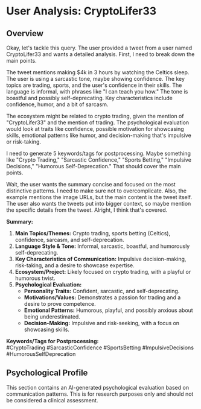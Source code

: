 # User Analysis: CryptoLifer33

## Overview

<think>
Okay, let's tackle this query. The user provided a tweet from a user named CryptoLifer33 and wants a detailed analysis. First, I need to break down the main points.

The tweet mentions making $4k in 3 hours by watching the Celtics sleep. The user is using a sarcastic tone, maybe showing confidence. The key topics are trading, sports, and the user's confidence in their skills. The language is informal, with phrases like "I can teach you how." The tone is boastful and possibly self-deprecating. Key characteristics include confidence, humor, and a bit of sarcasm.

The ecosystem might be related to crypto trading, given the mention of "CryptoLifer33" and the mention of trading. The psychological evaluation would look at traits like confidence, possible motivation for showcasing skills, emotional patterns like humor, and decision-making that's impulsive or risk-taking.

I need to generate 5 keywords/tags for postprocessing. Maybe something like "Crypto Trading," "Sarcastic Confidence," "Sports Betting," "Impulsive Decisions," "Humorous Self-Deprecation." That should cover the main points.

Wait, the user wants the summary concise and focused on the most distinctive patterns. I need to make sure not to overcomplicate. Also, the example mentions the image URLs, but the main content is the tweet itself. The user also wants the tweets put into bigger context, so maybe mention the specific details from the tweet. Alright, I think that's covered.
</think>

**Summary:**  
1. **Main Topics/Themes:** Crypto trading, sports betting (Celtics), confidence, sarcasm, and self-deprecation.  
2. **Language Style & Tone:** Informal, sarcastic, boastful, and humorously self-deprecating.  
3. **Key Characteristics of Communication:** Impulsive decision-making, risk-taking, and a desire to showcase expertise.  
4. **Ecosystem/Project:** Likely focused on crypto trading, with a playful or humorous twist.  
5. **Psychological Evaluation:**  
   - **Personality Traits:** Confident, sarcastic, and self-deprecating.  
   - **Motivations/Values:** Demonstrates a passion for trading and a desire to prove competence.  
   - **Emotional Patterns:** Humorous, playful, and possibly anxious about being underestimated.  
   - **Decision-Making:** Impulsive and risk-seeking, with a focus on showcasing skills.  

**Keywords/Tags for Postprocessing:**  
#CryptoTrading #SarcasticConfidence #SportsBetting #ImpulsiveDecisions #HumorousSelfDeprecation

## Psychological Profile

This section contains an AI-generated psychological evaluation based on communication patterns. This is for research purposes only and should not be considered a clinical assessment.